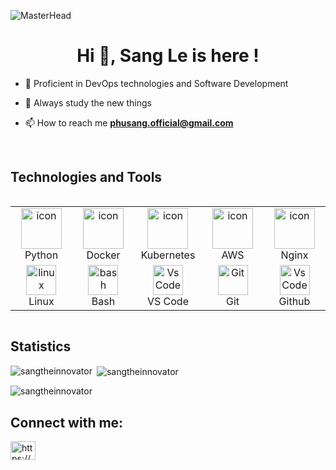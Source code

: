 ![MasterHead](https://developers.giphy.com/branch/master/static/api-512d36c09662682717108a38bbb5c57d.gif)
<h1 align="center">Hi 👋, Sang Le is here !</h1>
  
- 🌱 Proficient in DevOps technologies and Software Development

- 🤔 Always study the new things

- 📫 How to reach me **phusang.official@gmail.com**

<br>
<h2>Technologies and Tools</h2>
<div style="display: flex; align-items: flex-start; align: center">
<table align="center">
  <tr>
    <td align="center" width="96">
      <a href="#macropower-tech">
        <img src="https://techstack-generator.vercel.app/python-icon.svg" alt="icon" width="65" height="65" />
      </a>
      <br> Python
    </td>
    <td align="center" width="96">
        <img src="https://techstack-generator.vercel.app/docker-icon.svg" alt="icon" width="65" height="65" />
      <br> Docker
    </td>
    <td align="center" width="96">
        <img src="https://techstack-generator.vercel.app/kubernetes-icon.svg" alt="icon" width="65" height="65" />
      <br> Kubernetes
    </td>
    <td align="center" width="96">
        <img src="https://techstack-generator.vercel.app/aws-icon.svg" alt="icon" width="65" height="65" />
      <br> AWS
    </td>
    <td align="center" width="96">
        <img src="https://techstack-generator.vercel.app/nginx-icon.svg" alt="icon" width="65" height="65" />
      <br> Nginx
    </td>
  </tr>
  
 <tr>
   <td align="center" width="96">
        <img src="https://skillicons.dev/icons?i=linux" width="48" height="48" alt="linux" />
        <br>Linux
    </td>
   <td align="center" width="96">
        <img src="https://skillicons.dev/icons?i=bash" width="48" height="48" alt="bash" />
        <br>Bash
    </td>
    <td align="center" width="96">
      <img src="https://skillicons.dev/icons?i=vscode" width="48" height="48" alt="VsCode" />
      <br>VS Code
    </td>
    <td align="center" width="96"> 
        <img src="https://user-images.githubusercontent.com/25181517/192108372-f71d70ac-7ae6-4c0d-8395-51d8870c2ef0.png" width="48" height="48" alt="Git" />
        <br>Git
    </td>
    <td align="center" width="96">
      <img src="https://skillicons.dev/icons?i=github" width="48" height="48" alt="VsCode" />
      <br>Github
    </td>
   
 </tr>
</table>
<br>
</div>
<h2>Statistics</h2>

<p><img align="left" src="https://github-readme-stats.vercel.app/api/top-langs?username=sangtheinnovator&show_icons=true&locale=en&layout=compact" alt="sangtheinnovator" /></p>

<p>&nbsp;<img align="center" src="https://github-readme-stats.vercel.app/api?username=sangtheinnovator&show_icons=true&locale=en" alt="sangtheinnovator" /></p>


<p><img align="center" src="https://github-readme-streak-stats.herokuapp.com/?user=sangtheinnovator&" alt="sangtheinnovator" /></p>

<h2 align="left">Connect with me:</h2>
<p align="left">
<a href="https://www.linkedin.com/in/sang-le-2613b7279/" target="blank"><img align="center" src="https://raw.githubusercontent.com/rahuldkjain/github-profile-readme-generator/master/src/images/icons/Social/linked-in-alt.svg" alt="https://www.linkedin.com/in/sang-le-2613b7279/" height="30" width="40" /></a>
</p>
